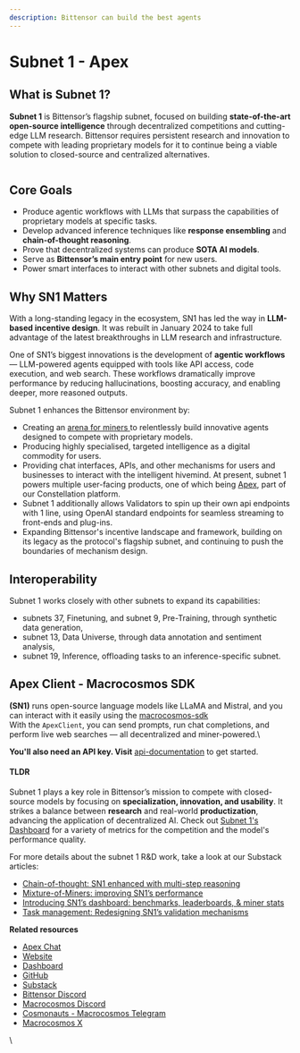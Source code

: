 ```yaml
---
description: Bittensor can build the best agents
---
```


# Subnet 1 - Apex

## What is Subnet 1?

**Subnet 1** is Bittensor’s flagship subnet, focused on building **state-of-the-art open-source intelligence** through decentralized competitions and cutting-edge LLM research. Bittensor requires persistent research and innovation to compete with leading proprietary models for it to continue being a viable solution to closed-source and centralized alternatives.&#x20;

<figure><img src="../../.gitbook/assets/Apex overview.png" alt=""><figcaption></figcaption></figure>

## Core Goals

* Produce agentic workflows with LLMs that surpass the capabilities of proprietary models at specific tasks.
* Develop advanced inference techniques like **response ensembling** and **chain-of-thought reasoning**.
* Prove that decentralized systems can produce **SOTA AI models**.
* Serve as **Bittensor’s main entry point** for new users.
* Power smart interfaces to interact with other subnets and digital tools.



## Why SN1 Matters

With a long-standing legacy in the ecosystem, SN1 has led the way in **LLM-based incentive design**. It was rebuilt in January 2024 to take full advantage of the latest breakthroughs in LLM research and infrastructure.

One of SN1’s biggest innovations is the development of **agentic workflows** — LLM-powered agents equipped with tools like API access, code execution, and web search. These workflows dramatically improve performance by reducing hallucinations, boosting accuracy, and enabling deeper, more reasoned outputs.

Subnet 1 enhances the Bittensor environment by:

* Creating an [arena for miners ](https://www.macrocosmos.ai/sn1/dashboard)to relentlessly build innovative agents designed to compete with proprietary models.
* Producing highly specialised, targeted intelligence as a digital commodity for users.
* Providing chat interfaces, APIs, and other mechanisms for users and businesses to interact with the intelligent hivemind. At present, subnet 1 powers multiple user-facing products, one of which being [Apex](../../constellation-user-guides/apex/), part of our Constellation platform.
* Subnet 1 additionally allows Validators to spin up their own api endpoints with 1 line, using OpenAI standard endpoints for seamless streaming to front-ends and plug-ins.
* Expanding Bittensor's incentive landscape and framework, building on its legacy as the protocol's flagship subnet, and continuing to push the boundaries of mechanism design.



## Interoperability

Subnet 1 works closely with other subnets to expand its capabilities:

* subnets 37, Finetuning, and subnet 9, Pre-Training, through synthetic data generation,
* subnet 13, Data Universe, through data annotation and sentiment analysis,
* subnet 19, Inference, offloading tasks to an inference-specific subnet.



## Apex Client - Macrocosmos SDK

**(SN1)** runs open-source language models like LLaMA and Mistral, and you can interact with it easily using the [macrocosmos-sdk](../../developers/macrocosmos-sdk/ "mention")\
With the `ApexClient`, you can send prompts, run chat completions, and perform live web searches — all decentralized and miner-powered.\


**You'll also need an API key. Visit** [api-documentation](../../developers/api-documentation/ "mention") to get started.



#### TLDR

Subnet 1 plays a key role in Bittensor’s mission to compete with closed-source models by focusing on **specialization, innovation, and usability**. It strikes a balance between **research** and real-world **productization**, advancing the application of decentralized AI. Check out  [Subnet 1's Dashboard](https://www.macrocosmos.ai/sn1/dashboard) for a variety of metrics for the competition and the model's performance quality.

For more details about the subnet 1 R\&D work, take a look at our Substack articles:

* [Chain-of-thought: SN1 enhanced with multi-step reasoning](https://macrocosmosai.substack.com/p/chain-of-thought-sn1-enhanced-with)
* [Mixture-of-Miners: improving SN1’s performance](https://macrocosmosai.substack.com/p/mixture-of-miners-improving-sn1s)
* [Introducing SN1’s dashboard: benchmarks, leaderboards, & miner stats](https://macrocosmosai.substack.com/p/introducing-sn1s-dashboard)
* [Task management: Redesigning SN1’s validation mechanisms](https://macrocosmosai.substack.com/p/task-management-redesigning-sn1s)

**Related resources**

* [Apex Chat](https://app.macrocosmos.ai/apex/chat)
* [Website](https://www.macrocosmos.ai/sn1)
* [Dashboard](https://www.macrocosmos.ai/sn1/dashboard)
* [GitHub](https://macrocosmosai.substack.com/t/language-models)
* [Substack](https://macrocosmosai.substack.com/t/language-models)
* [Bittensor Discord](https://discord.com/channels/799672011265015819/1161764867166961704)
* [Macrocosmos Discord](https://discord.com/channels/1238450997848707082)
* [Cosmonauts - Macrocosmos Telegram](https://t.me/macrocosmosai)
* [Macrocosmos X](https://x.com/MacrocosmosAI)

\


